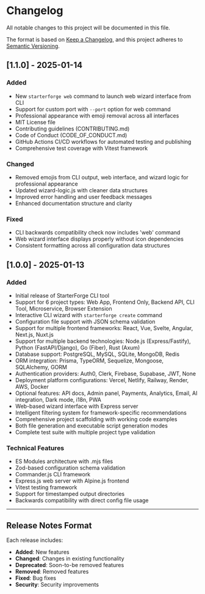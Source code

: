 # Changelog

All notable changes to this project will be documented in this file.

The format is based on [Keep a Changelog](https://keepachangelog.com/en/1.0.0/),
and this project adheres to [Semantic Versioning](https://semver.org/spec/v2.0.0.html).

## [1.1.0] - 2025-01-14

### Added
- New `starterforge web` command to launch web wizard interface from CLI
- Support for custom port with `--port` option for web command
- Professional appearance with emoji removal across all interfaces
- MIT License file
- Contributing guidelines (CONTRIBUTING.md)
- Code of Conduct (CODE_OF_CONDUCT.md)
- GitHub Actions CI/CD workflows for automated testing and publishing
- Comprehensive test coverage with Vitest framework

### Changed
- Removed emojis from CLI output, web interface, and wizard logic for professional appearance
- Updated wizard-logic.js with cleaner data structures
- Improved error handling and user feedback messages
- Enhanced documentation structure and clarity

### Fixed
- CLI backwards compatibility check now includes 'web' command
- Web wizard interface displays properly without icon dependencies
- Consistent formatting across all configuration data structures

## [1.0.0] - 2025-01-13

### Added
- Initial release of StarterForge CLI tool
- Support for 6 project types: Web App, Frontend Only, Backend API, CLI Tool, Microservice, Browser Extension
- Interactive CLI wizard with `starterforge create` command
- Configuration file support with JSON schema validation
- Support for multiple frontend frameworks: React, Vue, Svelte, Angular, Next.js, Nuxt.js
- Support for multiple backend technologies: Node.js (Express/Fastify), Python (FastAPI/Django), Go (Fiber), Rust (Axum)
- Database support: PostgreSQL, MySQL, SQLite, MongoDB, Redis
- ORM integration: Prisma, TypeORM, Sequelize, Mongoose, SQLAlchemy, GORM
- Authentication providers: Auth0, Clerk, Firebase, Supabase, JWT, None
- Deployment platform configurations: Vercel, Netlify, Railway, Render, AWS, Docker
- Optional features: API docs, Admin panel, Payments, Analytics, Email, AI integration, Dark mode, i18n, PWA
- Web-based wizard interface with Express server
- Intelligent filtering system for framework-specific recommendations
- Comprehensive project scaffolding with working code examples
- Both file generation and executable script generation modes
- Complete test suite with multiple project type validation

### Technical Features
- ES Modules architecture with .mjs files
- Zod-based configuration schema validation
- Commander.js CLI framework
- Express.js web server with Alpine.js frontend
- Vitest testing framework
- Support for timestamped output directories
- Backwards compatibility with direct config file usage

---

## Release Notes Format

Each release includes:
- **Added**: New features
- **Changed**: Changes in existing functionality  
- **Deprecated**: Soon-to-be removed features
- **Removed**: Removed features
- **Fixed**: Bug fixes
- **Security**: Security improvements